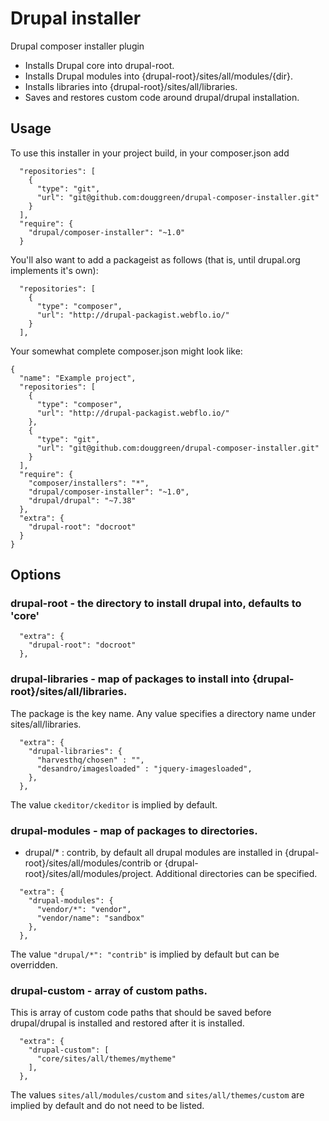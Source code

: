 # Drupal installer

Drupal composer installer plugin

* Installs Drupal core into drupal-root.
* Installs Drupal modules into {drupal-root}/sites/all/modules/{dir}.
* Installs libraries into {drupal-root}/sites/all/libraries.
* Saves and restores custom code around drupal/drupal installation.

## Usage

To use this installer in your project build, in your composer.json add

```
  "repositories": [
    {
      "type": "git",
      "url": "git@github.com:douggreen/drupal-composer-installer.git"
    }
  ],
  "require": {
    "drupal/composer-installer": "~1.0"
  }
```

You'll also want to add a packageist as follows (that is, until drupal.org implements it's own):

```
  "repositories": [
    {
      "type": "composer",
      "url": "http://drupal-packagist.webflo.io/"
    }
  ],
```

Your somewhat complete composer.json might look like:

```
{
  "name": "Example project",
  "repositories": [
    {
      "type": "composer",
      "url": "http://drupal-packagist.webflo.io/"
    },
    {
      "type": "git",
      "url": "git@github.com:douggreen/drupal-composer-installer.git"
    }
  ],
  "require": {
    "composer/installers": "*",
    "drupal/composer-installer": "~1.0",
    "drupal/drupal": "~7.38"
  },
  "extra": {
    "drupal-root": "docroot"
  }
}
```

## Options

### drupal-root - the directory to install drupal into, defaults to 'core'

```
  "extra": {
    "drupal-root": "docroot"
  },
```

### drupal-libraries - map of packages to install into {drupal-root}/sites/all/libraries.

The package is the key name. Any value specifies a directory name under sites/all/libraries.

```
  "extra": {
    "drupal-libraries": {
      "harvesthq/chosen" : "",
      "desandro/imagesloaded" : "jquery-imagesloaded",
    },
  },
```

The value ```ckeditor/ckeditor``` is implied by default.

### drupal-modules - map of packages to directories.

* drupal/* : contrib, by default all drupal modules are installed in {drupal-root}/sites/all/modules/contrib
or {drupal-root}/sites/all/modules/project. Additional directories can be specified.

```
  "extra": {
    "drupal-modules": {
      "vendor/*": "vendor",
      "vendor/name": "sandbox"
    },
  },
```

The value ```"drupal/*": "contrib"``` is implied by default but can be overridden.

### drupal-custom - array of custom paths.

This is array of custom code paths that should be saved before drupal/drupal is installed and restored after it is installed.

```
  "extra": {
    "drupal-custom": [
      "core/sites/all/themes/mytheme"
    ],
  },
```

The values ```sites/all/modules/custom``` and ```sites/all/themes/custom``` are implied by default and do not
need to be listed.

